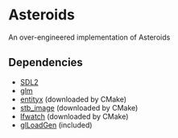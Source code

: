 Asteroids
=
An over-engineered implementation of Asteroids

Dependencies
-
- [SDL2](http://libsdl.org/)
- [glm](http://glm.g-truc.net/)
- [entityx](https://github.com/alecthomas/entityx) (downloaded by CMake)
- [stb_image](https://github.com/nothings/stb) (downloaded by CMake)
- [lfwatch](https://github.com/Twinklebear/lfwatch) (downloaded by CMake)
- [glLoadGen](https://bitbucket.org/alfonse/glloadgen/wiki/Home) (included)

